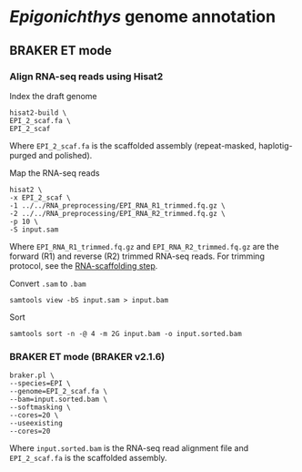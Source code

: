 # _Epigonichthys_ genome annotation

## BRAKER ET mode

### Align RNA-seq reads using Hisat2

Index the draft genome

```
hisat2-build \
EPI_2_scaf.fa \
EPI_2_scaf
```
Where `EPI_2_scaf.fa` is the scaffolded assembly (repeat-masked, haplotig-purged and polished).

Map the RNA-seq reads

```
hisat2 \
-x EPI_2_scaf \
-1 ../../RNA_preprocessing/EPI_RNA_R1_trimmed.fq.gz \
-2 ../../RNA_preprocessing/EPI_RNA_R2_trimmed.fq.gz \
-p 10 \
-S input.sam
```

Where `EPI_RNA_R1_trimmed.fq.gz` and `EPI_RNA_R2_trimmed.fq.gz` are the forward (R1) and reverse (R2) trimmed RNA-seq reads. For trimming protocol, see the [RNA-scaffolding step](https://github.com/LotharukpongJS/Cephalogenomics/blob/main/01_Assembly/Epigonichthys.md#rna-scaffolding).

Convert `.sam` to `.bam`

```
samtools view -bS input.sam > input.bam
```
Sort

```
samtools sort -n -@ 4 -m 2G input.bam -o input.sorted.bam
```

### BRAKER ET mode (BRAKER v2.1.6)

```
braker.pl \
--species=EPI \
--genome=EPI_2_scaf.fa \
--bam=input.sorted.bam \
--softmasking \
--cores=20 \
--useexisting
--cores=20
```

Where `input.sorted.bam` is the RNA-seq read alignment file and `EPI_2_scaf.fa` is the scaffolded assembly.
